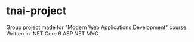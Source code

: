 # tnai-project
Group project made for "Modern Web Applications Development" course. Written in .NET Core 6 ASP.NET MVC
